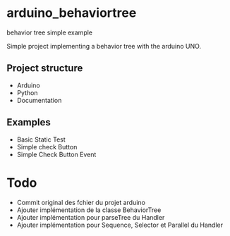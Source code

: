 # arduino_behaviortree
behavior tree simple example

Simple project implementing a behavior tree with the arduino UNO.

## Project structure

- Arduino
- Python
- Documentation

## Examples

- Basic Static Test
- Simple check Button
- Simple Check Button Event

# Todo
- Commit original des fchier du projet arduino
- Ajouter implémentation de la classe BehaviorTree
- Ajouter implémentation pour parseTree du Handler
- Ajouter implémentation pour Sequence, Selector et Parallel du Handler

